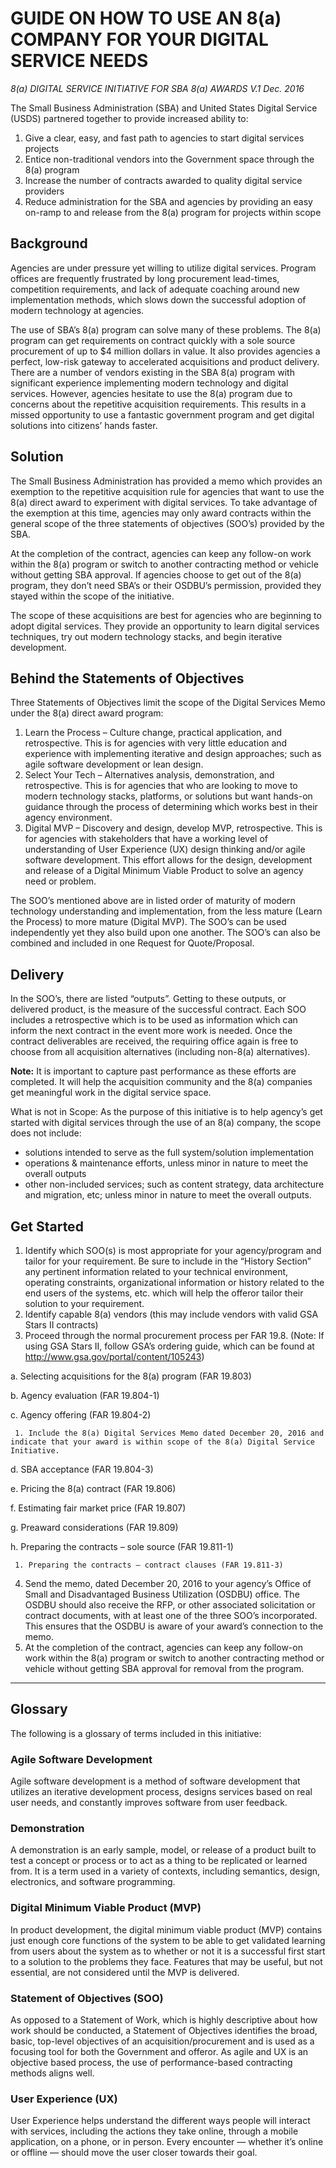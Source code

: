# GUIDE ON HOW TO USE AN 8(a) COMPANY FOR YOUR DIGITAL SERVICE NEEDS
*8(a) DIGITAL SERVICE INITIATIVE FOR SBA 8(a) AWARDS*
*V.1 Dec. 2016*

The Small Business Administration (SBA) and United States Digital Service (USDS) partnered together to provide increased ability to:

1.	Give a clear, easy, and fast path to agencies to start digital services projects
2.	Entice non-traditional vendors into the Government space through the 8(a) program
3.	Increase the number of contracts awarded to quality digital service providers
4.	Reduce administration for the SBA and agencies by providing an easy on-ramp to and release from the 8(a) program for projects within scope

## Background

Agencies are under pressure yet willing to utilize digital services.  Program offices are frequently frustrated by long procurement lead-times, competition requirements, and lack of adequate coaching around new implementation methods, which slows down the successful adoption of modern technology at agencies.  

The use of SBA’s 8(a) program can solve many of these problems.  The 8(a) program can get requirements on contract quickly with a sole source procurement of up to $4 million dollars in value.  It also provides agencies a perfect, low-risk gateway to accelerated acquisitions and product delivery. There are a number of vendors existing in the SBA 8(a) program with significant experience implementing modern technology and digital services.  However, agencies hesitate to use the 8(a) program due to concerns about the repetitive acquisition requirements.  This results in a missed opportunity to use a fantastic government program and get digital solutions into citizens’ hands faster.

## Solution

The Small Business Administration has provided a memo which provides an exemption to the repetitive acquisition rule for agencies that want to use the 8(a) direct award to experiment with digital services.  To take advantage of the exemption at this time, agencies may only award contracts within the general scope of the three statements of objectives (SOO’s) provided by the SBA.

At the completion of the contract, agencies can keep any follow-on work within the 8(a) program or switch to another contracting method or vehicle without getting SBA approval.  If agencies choose to get out of the 8(a) program, they don’t need SBA’s or their OSDBU’s permission, provided they stayed within the scope of the initiative. 

The scope of these acquisitions are best for agencies who are beginning to adopt digital services.  They provide an opportunity to learn digital services techniques, try out modern technology stacks, and begin iterative development. 

## Behind the Statements of Objectives

Three Statements of Objectives limit the scope of the Digital Services Memo under the 8(a) direct award program:

1.	Learn the Process – Culture change, practical application, and retrospective. This is for agencies with very little education and experience with implementing iterative and design approaches; such as agile software development or lean design.
2.	Select Your Tech – Alternatives analysis, demonstration, and retrospective. This is for agencies that who are looking to move to modern technology stacks, platforms, or solutions but want hands-on guidance through the process of determining which works best in their agency environment.  
3.	Digital MVP – Discovery and design, develop MVP, retrospective. This is for agencies with stakeholders that have a working level of understanding of User Experience (UX) design thinking and/or agile software development.  This effort allows for the design, development and release of a Digital Minimum Viable Product to solve an agency need or problem. 

The SOO’s mentioned above are in listed order of maturity of modern technology understanding and implementation, from the less mature (Learn the Process) to more mature (Digital MVP).  The SOO’s can be used independently yet they also build upon one another. The SOO’s can also be combined and included in one Request for Quote/Proposal.

## Delivery

In the SOO’s, there are listed “outputs”. Getting to these outputs, or delivered product, is the measure of the successful contract. Each SOO includes a retrospective which is to be used as information which can inform the next contract in the event more work is needed. Once the contract deliverables are received, the requiring office again is free to choose from all acquisition alternatives (including non-8(a) alternatives).

**Note:** It is important to capture past performance as these efforts are completed.  It will help the acquisition community and the 8(a) companies get meaningful work in the digital service space.

What is not in Scope: 
As the purpose of this initiative is to help agency’s get started with digital services through the use of an 8(a) company, the scope does not include:  

*	solutions intended to serve as the full system/solution implementation  
*	operations & maintenance efforts, unless minor in nature to meet the overall outputs
*	other non-included services; such as content strategy, data architecture and migration, etc; unless minor in nature to meet the overall outputs. 

## Get Started

1.	Identify which SOO(s) is most appropriate for your agency/program and tailor for your requirement. Be sure to include in the “History Section” any pertinent information related to your technical environment, operating constraints, organizational information or history related to the end users of the systems, etc. which will help the offeror tailor their solution to your requirement. 
2.	Identify capable 8(a) vendors (this may include vendors with valid GSA Stars II contracts)
3.	Proceed through the normal procurement process per FAR 19.8. (Note: If using GSA Stars II, follow GSA’s ordering guide, which can be found at http://www.gsa.gov/portal/content/105243)
 
  a.	Selecting acquisitions for the 8(a) program (FAR 19.803)
  
  b.	Agency evaluation (FAR 19.804-1)
  
  c.	Agency offering (FAR 19.804-2)

     1.	Include the 8(a) Digital Services Memo dated December 20, 2016 and indicate that your award is within scope of the 8(a) Digital Service Initiative.
    
  d.	SBA acceptance (FAR 19.804-3)
  
  e.	Pricing the 8(a) contract (FAR 19.806)
  
  f.	Estimating fair market price (FAR 19.807)
  
  g.	Preaward considerations (FAR 19.809)
  
  h.	Preparing the contracts – sole source (FAR 19.811-1)
  
     1. Preparing the contracts – contract clauses (FAR 19.811-3)

4.	Send the memo, dated December 20, 2016 to your agency’s Office of Small and Disadvantaged Business Utilization (OSDBU) office.  The OSDBU should also receive the RFP, or other associated solicitation or contract documents, with at least one of the three SOO’s incorporated. This ensures that the OSDBU is aware of your award’s connection to the memo.
5.	At the completion of the contract, agencies can keep any follow-on work within the 8(a) program or switch to another contracting method or vehicle without getting SBA approval for removal from the program.

____
## Glossary

The following is a glossary of terms included in this initiative:

### Agile Software Development
Agile software development is a method of software development that utilizes an iterative development process, designs services based on real user needs, and constantly improves software from user feedback. 

### Demonstration
A demonstration is an early sample, model, or release of a product built to test a concept or process or to act as a thing to be replicated or learned from. It is a term used in a variety of contexts, including semantics, design, electronics, and software programming.

### Digital Minimum Viable Product (MVP)
In product development, the digital minimum viable product (MVP) contains just enough core functions of the system to be able to get validated learning from users about the system as to whether or not it is a successful first start to a solution to the problems they face. Features that may be useful, but not essential, are not considered until the MVP is delivered. 

### Statement of Objectives (SOO)
As opposed to a Statement of Work, which is highly descriptive about how work should be conducted, a Statement of Objectives identifies the broad, basic, top-level objectives of an acquisition/procurement and is used as a focusing tool for both the Government and offeror. As agile and UX is an objective based process, the use of performance-based contracting methods aligns well.

### User Experience (UX)
User Experience helps understand the different ways people will interact with services, including the actions they take online, through a mobile application, on a phone, or in person. Every encounter — whether it’s online or offline — should move the user closer towards their goal.
